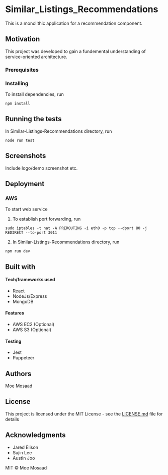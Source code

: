 # Similar_Listings_Recommendations
This is a monolithic application for a recommendation component.

## Motivation

This project was developed to gain a fundemental understanding of service-oriented architecture.

### Prerequisites


### Installing

To install dependencies, run 

  ```
  npm install
  ```
  

## Running the tests

In Similar-Listings-Recommendations directory, run 

  ```
  node run test
  ```

## Screenshots

Include logo/demo screenshot etc.

## Deployment

### AWS

To start web service

  1. To establish port forwarding, run
  ```
  sudo iptables -t nat -A PREROUTING -i eth0 -p tcp --dport 80 -j REDIRECT --to-port 3011
  ```

  2. In Similar-Listings-Recommendations directory, run
  ```
  npm run dev
  ```

## Built with

#### Tech/frameworks used

* React
* NodeJs/Express
* MongoDB

#### Features

* AWS EC2 (Optional)
* AWS S3 (Optional)

#### Testing

* Jest
* Puppeteer

## Authors

Moe Mosaad

## License

This project is licensed under the MIT License - see the [LICENSE.md](LICENSE.md) file for details

## Acknowledgments

* Jared Elison
* Sujin Lee
* Austin Joo

MIT © Moe Mosaad
